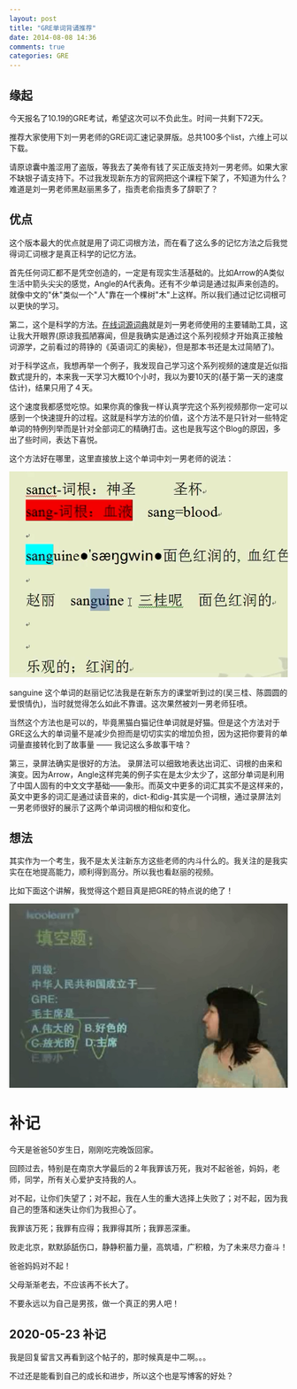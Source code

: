 ```yaml
---
layout: post
title: "GRE单词背诵推荐"
date: 2014-08-08 14:36
comments: true
categories: GRE
---
```


## 缘起

今天报名了10.19的GRE考试，希望这次可以不负此生。时间一共剩下72天。

推荐大家使用下刘一男老师的GRE词汇速记录屏版。总共100多个list，六维上可以下载。

请原谅囊中羞涩用了盗版，等我去了美帝有钱了买正版支持刘一男老师。如果大家不缺银子请支持下。不过我发现新东方的官网把这个课程下架了，不知道为什么？难道是刘一男老师黑赵丽黑多了，指责老俞指责多了辞职了？

<!--more-->

## 优点

这个版本最大的优点就是用了词汇词根方法，而在看了这么多的记忆方法之后我觉得词汇词根才是真正科学的记忆方法。

首先任何词汇都不是凭空创造的，一定是有现实生活基础的。比如Arrow的A类似生活中箭头尖尖的感觉，Angle的A代表角。还有不少单词是通过拟声来创造的。就像中文的"休"类似一个"人"靠在一个棵树"木"上这样。所以我们通过记忆词根可以更快的学习。

第二，这个是科学的方法。[在线词源词典](etymonline.com)就是刘一男老师使用的主要辅助工具，这让我大开眼界(原谅我孤陋寡闻，但是我确实是通过这个系列视频才开始真正接触词源学，之前看过的蒋铮的《英语词汇的奥秘》，但是那本书还是太过简陋了)。

对于科学这点，我想再举一个例子，我发现自己学习这个系列视频的速度是近似指数式提升的，本来我一天学习大概10个小时，我以为要10天的(基于第一天的速度估计)，结果只用了４天。

这个速度我都感觉吃惊。如果你真的像我一样认真学完这个系列视频那你一定可以感到一个快速提升的过程。这就是科学方法的价值，这个方法不是只针对一些特定单词的特例列举而是针对全部词汇的精确打击。这也是我写这个Blog的原因，多出了些时间，表达下喜悦。

这个方法好在哪里，这里直接放上这个单词中刘一男老师的说法：

![tu1](/images/GRE/liu.png)

sanguine 这个单词的赵丽记忆法我是在新东方的课堂听到过的(吴三桂、陈圆圆的爱恨情仇)，当时就觉得怎么如此不靠谱。这次果然被刘一男老师狂喷。

当然这个方法也是可以的，毕竟黑猫白猫记住单词就是好猫。但是这个方法对于GRE这么大的单词量不是减少负担而是切切实实的增加负担，因为这把你要背的单词量直接转化到了故事量 —— 我记这么多故事干啥？

第三，录屏法确实是很好的方法。 录屏法可以细致地表达出词汇、词根的由来和演变。因为Arrow，Angle这样完美的例子实在是太少太少了，这部分单词是利用了中国人固有的中文文字基础——象形。而英文中更多的词汇其实不是这样来的，英文中更多的词汇是通过读音来的，dict-和dig-其实是一个词根，通过录屏法刘一男老师很好的展示了这两个单词词根的相似和变化。


## 想法

其实作为一个考生，我不是太关注新东方这些老师的内斗什么的。我关注的是我实实在在地提高能力，顺利得到高分。所以我也看赵丽的视频。

比如下面这个讲解，我觉得这个题目真是把GRE的特点说的绝了！

![tu2](/images/GRE/zhao.png)


# 补记

今天是爸爸50岁生日，刚刚吃完晚饭回家。

回顾过去，特别是在南京大学最后的２年我罪该万死，我对不起爸爸，妈妈，老师，同学，所有关心爱护支持我的人。

对不起，让你们失望了；对不起，我在人生的重大选择上失败了；对不起，因为我自己的堕落和迷失让你们为我担心了。

我罪该万死；我罪有应得；我罪得其所；我罪恶深重。

败走北京，默默舔舐伤口，静静积蓄力量，高筑墙，广积粮，为了未来尽力奋斗！

爸爸妈妈对不起！

父母渐渐老去，不应该再不长大了。

不要永远以为自己是男孩，做一个真正的男人吧！


## 2020-05-23 补记

我是回复留言又再看到这个帖子的，那时候真是中二啊。。。

不过还是能看到自己的成长和进步，所以这个也是写博客的好处？